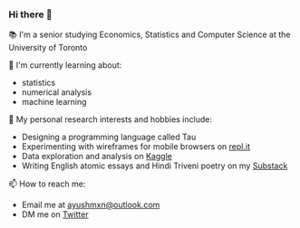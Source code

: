 ### Hi there 👋

📚 I'm a senior studying Economics, Statistics and Computer Science at the University of Toronto

🌱 I'm currently learning about:
- statistics
- numerical analysis
- machine learning

🧠 My personal research interests and hobbies include:
- Designing a programming language called Tau
- Experimenting with wireframes for mobile browsers on [repl.it](https://repl.it/@ayushmxn/)
- Data exploration and analysis on [Kaggle](https://www.kaggle.com/ayushmxn)
- Writing English atomic essays and Hindi Triveni poetry on my [Substack](https://ayushmxn.substack.com/welcome)

📫 How to reach me:
- Email me at ayushmxn@outlook.com
- DM me on [Twitter](https://twitter.com/ayushmxn)
